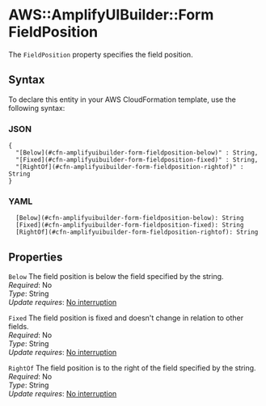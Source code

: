 # AWS::AmplifyUIBuilder::Form FieldPosition<a name="aws-properties-amplifyuibuilder-form-fieldposition"></a>

The `FieldPosition` property specifies the field position\.

## Syntax<a name="aws-properties-amplifyuibuilder-form-fieldposition-syntax"></a>

To declare this entity in your AWS CloudFormation template, use the following syntax:

### JSON<a name="aws-properties-amplifyuibuilder-form-fieldposition-syntax.json"></a>

```
{
  "[Below](#cfn-amplifyuibuilder-form-fieldposition-below)" : String,
  "[Fixed](#cfn-amplifyuibuilder-form-fieldposition-fixed)" : String,
  "[RightOf](#cfn-amplifyuibuilder-form-fieldposition-rightof)" : String
}
```

### YAML<a name="aws-properties-amplifyuibuilder-form-fieldposition-syntax.yaml"></a>

```
  [Below](#cfn-amplifyuibuilder-form-fieldposition-below): String
  [Fixed](#cfn-amplifyuibuilder-form-fieldposition-fixed): String
  [RightOf](#cfn-amplifyuibuilder-form-fieldposition-rightof): String
```

## Properties<a name="aws-properties-amplifyuibuilder-form-fieldposition-properties"></a>

`Below`  <a name="cfn-amplifyuibuilder-form-fieldposition-below"></a>
The field position is below the field specified by the string\.  
*Required*: No  
*Type*: String  
*Update requires*: [No interruption](https://docs.aws.amazon.com/AWSCloudFormation/latest/UserGuide/using-cfn-updating-stacks-update-behaviors.html#update-no-interrupt)

`Fixed`  <a name="cfn-amplifyuibuilder-form-fieldposition-fixed"></a>
The field position is fixed and doesn't change in relation to other fields\.  
*Required*: No  
*Type*: String  
*Update requires*: [No interruption](https://docs.aws.amazon.com/AWSCloudFormation/latest/UserGuide/using-cfn-updating-stacks-update-behaviors.html#update-no-interrupt)

`RightOf`  <a name="cfn-amplifyuibuilder-form-fieldposition-rightof"></a>
The field position is to the right of the field specified by the string\.  
*Required*: No  
*Type*: String  
*Update requires*: [No interruption](https://docs.aws.amazon.com/AWSCloudFormation/latest/UserGuide/using-cfn-updating-stacks-update-behaviors.html#update-no-interrupt)